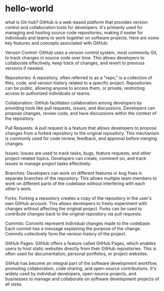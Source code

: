 # hello-world
what is Git-hub?
GitHub is a web-based platform that provides version control and collaboration tools for developers. It's primarily used for managing and hosting source code repositories, making it easier for individuals and teams to work together on software projects. Here are some key features and concepts associated with GitHub:

Version Control: GitHub uses a version control system, most commonly Git, to track changes in source code over time. This allows developers to collaborate effectively, keep track of changes, and revert to previous versions if needed.

Repositories: A repository, often referred to as a "repo," is a collection of files, code, and version history related to a specific project. Repositories can be public, allowing anyone to access them, or private, restricting access to authorized individuals or teams.

Collaboration: GitHub facilitates collaboration among developers by providing tools like pull requests, issues, and discussions. Developers can propose changes, review code, and have discussions within the context of the repository.

Pull Requests: A pull request is a feature that allows developers to propose changes from a forked repository to the original repository. This mechanism is commonly used for code review, feedback, and approval before merging changes.

Issues: Issues are used to track tasks, bugs, feature requests, and other project-related topics. Developers can create, comment on, and track issues to manage project tasks effectively.

Branches: Developers can work on different features or bug fixes in separate branches of the repository. This allows multiple team members to work on different parts of the codebase without interfering with each other's work.

Forks: Forking a repository creates a copy of the repository in the user's own GitHub account. This allows developers to freely experiment with changes without affecting the original project. Forks can be used to contribute changes back to the original repository via pull requests.

Commits: Commits represent individual changes made to the codebase. Each commit has a message explaining the purpose of the change. Commits collectively form the version history of the project.

GitHub Pages: GitHub offers a feature called GitHub Pages, which enables users to host static websites directly from their GitHub repositories. This is often used for documentation, personal portfolios, or project websites.

GitHub has become an integral part of the software development workflow, promoting collaboration, code sharing, and open-source contributions. It's widely used by individual developers, open-source projects, and businesses to manage and collaborate on software development projects of all sizes.
